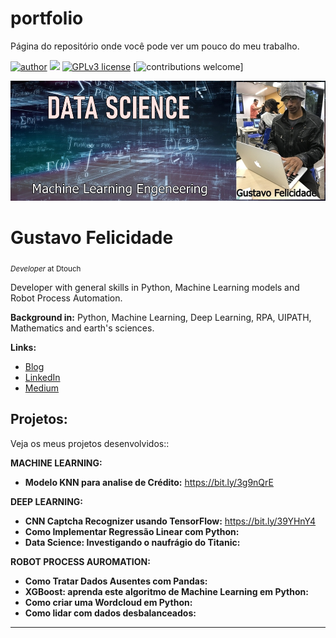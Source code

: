 # portfolio
Página do repositório onde você pode ver um pouco do meu trabalho.

[![author](https://img.shields.io/badge/author-gustavofelicidade-red.svg)](https://www.linkedin.com/in/gustavofelicidade/) [![](https://img.shields.io/badge/python-3.7+-blue.svg)](https://www.python.org/downloads/release/python-365/) [![GPLv3 license](https://img.shields.io/badge/License-GPLv3-blue.svg)](http://perso.crans.org/besson/LICENSE.html) [![contributions welcome](https://img.shields.io/badge/contributions-welcome-brightgreen.svg?style=flat)]

<p align="center">
  <img src="https://github.com/GustavoSnik/portfolio/blob/main/portfolioDataScience.jpeg?raw=true" >
</p>

# Gustavo Felicidade
<sub>*Developer* at Dtouch</sub>

Developer with general skills in Python, Machine Learning models and Robot Process Automation.

**Background in:** Python, Machine Learning, Deep Learning, RPA, UIPATH, Mathematics and earth's sciences.

**Links:**
* [Blog](http://www.gustavofelicidade.com.br)
* [LinkedIn](https://www.linkedin.com/in/gustavofelicidade/)
* [Medium](https://www.medium.com)


## Projetos:
Veja os meus projetos desenvolvidos::

**MACHINE LEARNING:**

  * **Modelo KNN para analise de Crédito:** https://bit.ly/3g9nQrE

**DEEP LEARNING:**

  
  * **CNN Captcha Recognizer usando TensorFlow:** https://bit.ly/39YHnY4
  * **Como Implementar Regressão Linear com Python:**
  * **Data Science: Investigando o naufrágio do Titanic:** 
  
**ROBOT PROCESS AUROMATION:**

  * **Como Tratar Dados Ausentes com Pandas:** 
  * **XGBoost: aprenda este algoritmo de Machine Learning em Python:** 
  * **Como criar uma Wordcloud em Python:** 
  * **Como lidar com dados desbalanceados:** 

---

